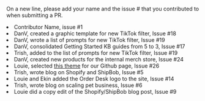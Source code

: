 On a new line, please add your name and the issue # that you contributed to when submitting a PR.
<li>Contributor Name, issue #1
<li>DanV, created a graphic template for new TikTok filter, Issue #18
<li>DanV, wrote a list of prompts for new TikTok filter, Issue #19
<li>DanV, consolidated Getting Started KB guides from 5 to 3, Issue #17
<li>Trish, added to the list of prompts for new TikTok filter, Issue #19  
<li>DanV, created new products for the internal merch store, Issue #24
<li>Louie, selected <a href="https://github.com/mmistakes/so-simple-theme">this theme</a> for our Github page, Issue #26
<li>Trish, wrote blog on Shopify and ShipBob, Issue #5
<li>Louie and Ekin added the Order Desk logo to the site, Issue #14
<li>Trish, wrote blog on scaling pet business, Issue #6
<li> Louie did a copy edit of the Shopify/ShipBob blog post, Issue #9
